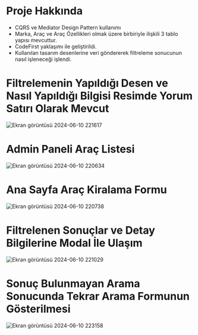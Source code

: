 # Proje Hakkında
- CQRS ve Mediator Design Pattern kullanımı
- Marka, Araç ve Araç Özellikleri olmak üzere birbiriyle ilişkili 3 tablo yapısı mevcuttur.
- CodeFirst yaklaşımı ile geliştirildi.
- Kullanılan tasarım desenlerine veri göndererek filtreleme sonucunun nasıl işleneceği işlendi.

# Filtrelemenin Yapıldığı Desen ve Nasıl Yapıldığı Bilgisi Resimde Yorum Satırı Olarak Mevcut
![Ekran görüntüsü 2024-06-10 221617](https://github.com/oguzturan92/CQRS-and-Mediator-Design-Pattern-RentCar/assets/157590022/a13b42c0-887a-4156-a330-5200979f23ec)

# Admin Paneli Araç Listesi
![Ekran görüntüsü 2024-06-10 220634](https://github.com/oguzturan92/CQRS-and-Mediator-Design-Pattern-RentCar/assets/157590022/1f32a11d-f999-4f40-9cdc-7dbd838d5a8d)

# Ana Sayfa Araç Kiralama Formu
![Ekran görüntüsü 2024-06-10 220738](https://github.com/oguzturan92/CQRS-and-Mediator-Design-Pattern-RentCar/assets/157590022/d1384e54-0b56-467d-b9ce-1fbdfd9943d3)

# Filtrelenen Sonuçlar ve Detay Bilgilerine Modal İle Ulaşım
![Ekran görüntüsü 2024-06-10 221029](https://github.com/oguzturan92/CQRS-and-Mediator-Design-Pattern-RentCar/assets/157590022/f8741e2c-244f-471e-87d0-515700d3fb36)

# Sonuç Bulunmayan Arama Sonucunda Tekrar Arama Formunun Gösterilmesi
![Ekran görüntüsü 2024-06-10 223158](https://github.com/oguzturan92/CQRS-and-Mediator-Design-Pattern-RentCar/assets/157590022/a4b105a7-5929-4bbb-8f90-ce7b3f780a4f)

